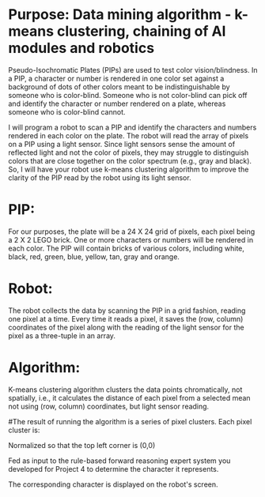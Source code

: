 # Purpose: Data mining algorithm - k-means clustering, chaining of AI modules and robotics
Pseudo-Isochromatic Plates (PIPs) are used to test color vision/blindness. In a PIP, a character or number is rendered in one color set against a background of dots of other colors meant to be indistinguishable by someone who is color-blind. Someone who is not color-blind can pick off and identify the character or number rendered on a plate, whereas someone who is color-blind cannot.

I will program a robot to scan a PIP and identify the characters and numbers rendered in each color on the plate. The robot will read the array of pixels on a PIP using a light sensor. Since light sensors sense the amount of reflected light and not the color of pixels, they may struggle to distinguish colors that are close together on the color spectrum (e.g., gray and black). So, I will have your robot use k-means clustering algorithm to improve the clarity of the PIP read by the robot using its light sensor.

# PIP: 

For our purposes, the plate will be a 24 X 24 grid of pixels, each pixel being a 2 X 2 LEGO brick. One or more characters or numbers will be rendered in each color. The PIP will contain bricks of various colors, including white, black, red, green, blue, yellow, tan, gray and orange.

# Robot: 

The robot collects the data by scanning the PIP in a grid fashion, reading one pixel at a time. Every time it reads a pixel, it saves the (row, column) coordinates of the pixel along with the reading of the light sensor for the pixel as a three-tuple in an array.

# Algorithm:

K-means clustering algorithm clusters the data points chromatically, not spatially, i.e., it calculates the distance of each pixel from a selected mean not using (row, column) coordinates, but light sensor reading.

#The result of running the algorithm is a series of pixel clusters. Each pixel cluster is:

Normalized so that the top left corner is (0,0)

Fed as input to the rule-based forward reasoning expert system you developed for Project 4 to determine the character it represents.

The corresponding character is displayed on the robot's screen.
